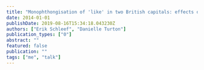 ```yaml
---
title: "Monophthongisation of 'like' in two British capitals: effects of function, context and frequency"
date: 2014-01-01
publishDate: 2019-08-16T15:34:18.043230Z
authors: ["Erik Schleef", "Danielle Turton"]
publication_types: ["0"]
abstract: ""
featured: false
publication: ""
tags: ["me", "talk"]
---
```


